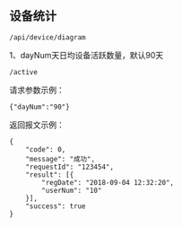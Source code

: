 ## 设备统计

```
/api/device/diagram
```

1、dayNum天日均设备活跃数量，默认90天

```
/active
```

请求参数示例：

```
{"dayNum":"90"}
```

返回报文示例：

```
{
    "code": 0,
    "message": "成功",
    "requestId": "123454",
    "result": [{
        "regDate": "2018-09-04 12:32:20",
        "userNum": "10"
    }],
    "success": true
}
```



